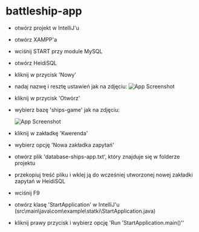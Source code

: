 # battleship-app

- otwórz projekt w IntelliJ'u
- otwórz XAMPP'a
- wciśnij START przy module MySQL
- otwórz HeidiSQL
- kliknij w przycisk 'Nowy'
- nadaj nazwę i resztę ustawień jak na zdjęciu:
  ![App Screenshot](D:\Downloads\ships1.jpg)
- kliknij w przycisk 'Otwórz'
- wybierz bazę 'ships-game' jak na zdjęciu:

  ![App Screenshot](D:\Downloads\ships.jpg)
- kliknij w zakładkę 'Kwerenda'
- wybierz opcję 'Nowa zakładka zapytań'
- otwórz plik 'database-ships-app.txt', który znajduje się w folderze projektu
- przekopiuj treść pliku i wklej ją do wcześniej utworzonej nowej zakładki zapytań w HeidiSQL
- wciśnij F9
- otwórz klasę 'StartApplication' w IntelliJ'u (src\main\java\com\example\statki\StartApplication.java)
- kliknij prawy przycisk i wybierz opcję 'Run 'StartApplication.main()''